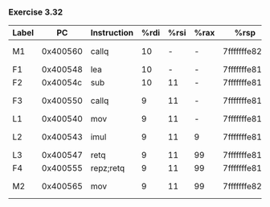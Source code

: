 ### Exercise 3.32

| Label | PC       | Instruction | %rdi | %rsi | %rax | %rsp         | *%rsp    | Description     |
| ----- | -------- | ----------- | ---- | ---- | ---- | ------------ | -------- | --------------- |
| M1    | 0x400560 | callq       | 10   | -    | -    | 7fffffffe820 | -        | Call first(10)  |
| F1    | 0x400548 | lea         | 10   | -    | -    | 7fffffffe818 | 0x400565 | x + 1           |
| F2    | 0x40054c | sub         | 10   | 11   | -    | 7fffffffe818 | 0x400565 | x - 1           |
| F3    | 0x400550 | callq       | 9    | 11   | -    | 7fffffffe818 | 0x400565 | Call last(9,11) |
| L1    | 0x400540 | mov         | 9    | 11   | -    | 7fffffffe810 | 0x400555 | move u          |
| L2    | 0x400543 | imul        | 9    | 11   | 9    | 7fffffffe810 | 0x400555 | calculate u*v   |
| L3    | 0x400547 | retq        | 9    | 11   | 99   | 7fffffffe810 | 0x400555 | return          |
| F4    | 0x400555 | repz;retq   | 9    | 11   | 99   | 7fffffffe818 | 0x400565 | return          |
| M2    | 0x400565 | mov         | 9    | 11   | 99   | 7fffffffe820 | -        | Resume main     |
